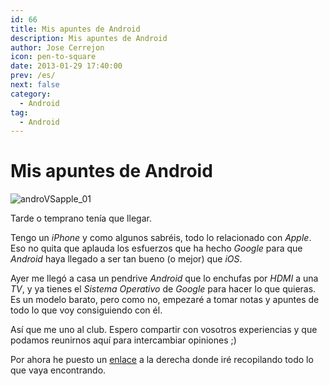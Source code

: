```yaml
---
id: 66
title: Mis apuntes de Android
description: Mis apuntes de Android
author: Jose Cerrejon
icon: pen-to-square
date: 2013-01-29 17:40:00
prev: /es/
next: false
category:
  - Android
tag:
  - Android
---
```


# Mis apuntes de Android

![androVSapple_01](/images/androVSapple_01.jpg)

Tarde o temprano tenía que llegar.

Tengo un *iPhone* y como algunos sabréis, todo lo relacionado con *Apple*. Eso no quita que aplauda los esfuerzos que ha hecho *Google* para que *Android* haya llegado a ser tan bueno (o mejor) que *iOS*.

Ayer me llegó a casa un pendrive *Android* que lo enchufas por *HDMI* a una *TV*, y ya tienes el *Sistema Operativo* de *Google* para hacer lo que quieras. Es un modelo barato, pero como no, empezaré a tomar notas y apuntes de todo lo que voy consiguiendo con él.

Así que me uno al club. Espero compartir con vosotros experiencias y que podamos reunirnos aquí para intercambiar opiniones ;)

Por ahora he puesto un [enlace](http://goo.gl/R63lK) a la derecha donde iré recopilando todo lo que vaya encontrando.